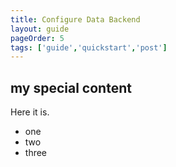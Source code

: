 ```yaml
---
title: Configure Data Backend
layout: guide
pageOrder: 5
tags: ['guide','quickstart','post']
---
```


## my special content
Here it is.

* one
* two
* three

